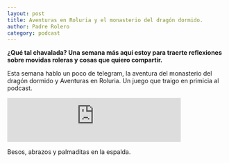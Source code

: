 ```yaml
---
layout: post
title: Aventuras en Roluria y el monasterio del dragón dormido.
author: Padre Rolero
category: podcast
---
```

**¿Qué tal chavalada? Una semana más aquí estoy para traerte reflexiones sobre movidas roleras y cosas que quiero compartir.**

Esta semana hablo un poco de telegram, la aventura del monasterio del dragón dormido y Aventuras en Roluria. Un juego que traigo en primicia al podcast.

<iframe src="https://podcasters.spotify.com/pod/show/padreyrolero/embed/episodes/Aventuras-en-roluria-y-el-monasterio-del-dragn-dormido-e274t6m" height="102px" width="400px" frameborder="0" scrolling="no"></iframe>


Besos, abrazos y palmaditas en la espalda.









